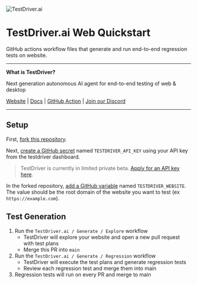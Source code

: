 ![TestDriver.ai](https://github.com/dashcamio/testdriver/assets/318295/2a0ad981-8504-46f0-ad97-60cb6c26f1e7)

# TestDriver.ai Web Quickstart

GitHub actions workflow files that generate and run end-to-end regression tests on website.

---

**What is TestDriver?**

Next generation autonomous AI agent for end-to-end testing of web & desktop

[Website](https://testdriver.ai) | [Docs](https://docs.testdriver.ai) | [GitHub Action](https://github.com/marketplace/actions/testdriver-ai) | [Join our Discord](https://discord.gg/a8Cq739VWn)

---

## Setup

First, [fork this repository](https://github.com/testdriverai/quickstart-web/fork).

Next, [create a GitHub secret](https://docs.github.com/en/actions/writing-workflows/choosing-what-your-workflow-does/store-information-in-variables#creating-configuration-variables-for-a-repository) named `TESTDRIVER_API_KEY` using your API key from the testdriver dashboard.

> TestDriver is currently in limited private beta. [Apply for an  API key here](https://o9w85nshvub.typeform.com/to/llG1wNkE).

In the forked repository, [add a GitHub variable](https://docs.github.com/en/actions/writing-workflows/choosing-what-your-workflow-does/store-information-in-variables#creating-configuration-variables-for-an-environment) named `TESTDRIVER_WEBSITE`. The value should be the root domain of the website you want to test (ex `https://example.com`).

## Test Generation

1. Run the `TestDriver.ai / Generate / Explore` workflow
   - TestDriver will explore your website and open a new pull request with test plans
   - Merge this PR into `main`
2. Run the `TestDriver.ai / Generate / Regression` workflow
   - TestDriver will execute the test plans and generate regression tests
   - Review each regression test and merge them into main
3. Regression tests will run on every PR and merge to main 

